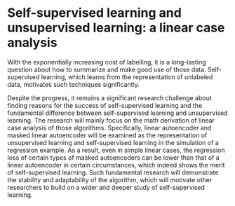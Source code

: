 # Self-supervised learning and unsupervised learning: a linear case analysis
With the exponentially increasing cost of labelling, it is a long-lasting question about how to summarize and make good use of those data. Self-supervised learning, which learns from the representation of unlabeled data, motivates such techniques significantly.

Despite the progress, it remains a significant research challenge about finding reasons for the success of self-supervised learning and the fundamental difference between self-supervised learning and unsupervised learning. The research will mainly focus on the math derivation of linear case analysis of those algorithms. Specifically, linear autoencoder and masked linear autoencoder will be examined as the representation of unsupervised learning and self-supervised learning in the simulation of a regression example. As a result, even in simple linear cases, the regression loss of certain types of masked autoencoders can be lower than that of a linear autoencoder in certain circumstances, which indeed shows the merit of self-supervised learning. Such fundamental research will demonstrate the stability and adaptability of the algorithm, which will motivate other researchers to build on a wider and deeper study of self-supervised learning.
